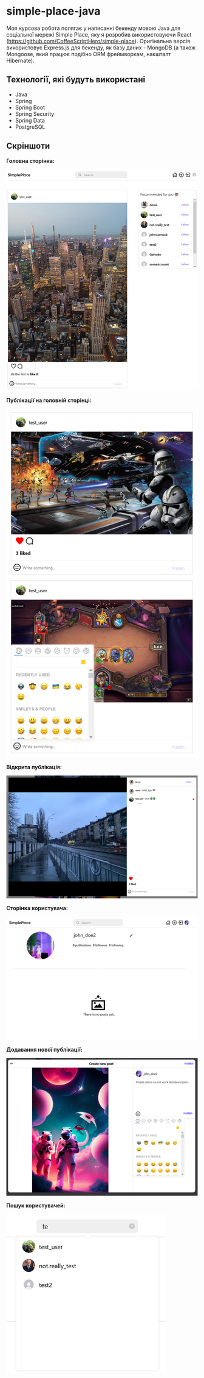 # simple-place-java

Моя курсова робота полягає у написанні бекенду мовою Java для соціальної мережі Simple Place, яку я розробив використовуючи React (https://github.com/CoffeeScriptHero/simple-place). Оригінальна версія використовує Express.js для бекенду, як базу даних - MongoDB (а також Mongoose, який працює подібно ORM фреймворкам, накшталт Hibernate).

## Технології, які будуть використані

- Java
- Spring
- Spring Boot
- Spring Security
- Spring Data
- PostgreSQL

## Скріншоти

**Головна сторінка:**

![alt text](https://github.com/CoffeeScriptHero/simple-place-java/blob/master/screenshots/img1.png)

**Публікації на головній сторінці:**

![alt text](https://github.com/CoffeeScriptHero/simple-place-java/blob/master/screenshots/img2.png)

**Відкрита публікація:**

![alt text](https://github.com/CoffeeScriptHero/simple-place-java/blob/master/screenshots/img3.png)

**Сторінка користувача:**

![alt text](https://github.com/CoffeeScriptHero/simple-place-java/blob/master/screenshots/img4.png)

**Додавання нової публікації:**

![alt text](https://github.com/CoffeeScriptHero/simple-place-java/blob/master/screenshots/img5.png)

**Пошук користувачей:**

![alt text](https://github.com/CoffeeScriptHero/simple-place-java/blob/master/screenshots/img6.png)

